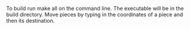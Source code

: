 To build run make all on the command line.
The executable will be in the build directory.
Move pieces by typing in the coordinates of a piece
and then its destination.